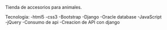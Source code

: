Tienda de accesorios para animales.

Tecnologia:
-html5
-css3
-Bootstrap
-Django
-Oracle database
-JavaScript
-jQuery
-Consumo de api
-Creacion de API con django

